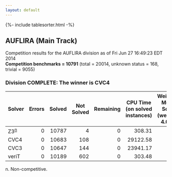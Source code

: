 ```yaml
---
layout: default
---
```

{%- include tablesorter.html -%}

## AUFLIRA (Main Track)
Competition results for the AUFLIRA division as of Fri Jun 27 16:49:23 EDT 2014
<br/>**Competition benchmarks = 10791** (total = 20014, unknown status = 168, trivial = 9055)

### Division COMPLETE: The winner is CVC4



<table id="sequential" class="result sorted">
<thead>
<tr>
<th class="center">Solver</th><th class="center">Errors</th>
<th class="center">Solved</th>
<th class="center">Not Solved</th>
<th class="center">Remaining</th>
<th class="center">CPU Time (on solved instances)</th>
<th class="center">Weighted Medal Score (weight = 4.033)</th>
</tr>
</thead>
<tr>
<td><span class="non-competing-grey">Z3<sup><a href="#fn">n</a></sup></span></td>
<td align="right">0</td>
<td align="right">10787</td>
<td align="right">4</td>
<td align="right">0</td>
<td align="right">    308.31</td>
<td align="right"> 4.030</td>
</tr>
<tr>
<td>CVC4</td>
<td align="right">0</td>
<td align="right">10683</td>
<td align="right">108</td>
<td align="right">0</td>
<td align="right">  29122.58</td>
<td align="right"> 3.953</td>
</tr>
<tr>
<td>CVC3</td>
<td align="right">0</td>
<td align="right">10647</td>
<td align="right">144</td>
<td align="right">0</td>
<td align="right">  23941.17</td>
<td align="right"> 3.926</td>
</tr>
<tr>
<td>veriT</td>
<td align="right">0</td>
<td align="right">10189</td>
<td align="right">602</td>
<td align="right">0</td>
<td align="right">    303.48</td>
<td align="right"> 3.596</td>
</tr>
</table>

<span id="fn"> n. Non-competitive.</span>
